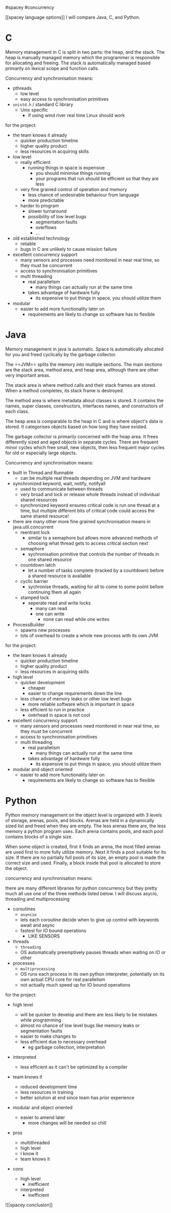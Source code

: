 #spacey #concurrency 

[[spacey language options]]
I will compare Java, C, and Python.

# C

Memory management in C is split in two parts: the heap, and the stack. The heap is manually managed memory which the programmer is responsible for allocating and freeing. The stack is automatically managed based primarily on lexical scope and function calls.

Concurrency and synchronisation means:
- pthreads
	- low level
	- easy access to synchronisation primitives
- `unistd.h` / standard C library
	- Unix specific
		- if using wind river real time Linux should work

for the project:
- the team knows it already
	- quicker production timeline
	- higher quality product
	- less resources in acquiring skills
- low level
	-  really efficient
		- running things in space is expensive
			- you should minimise things running
			- your programs that run should be efficient so that they are less
	- very fine grained control of operation and memory
		- less chance of undesirable behaviour from language
		- more predictable
	- harder to program
		- slower turnaround
		- possibility of low level bugs
			- segmentation faults
			- overflows
			- ...
- old established technology
	- reliable
	- bugs in C are unlikely to cause mission failure
- excellent concurrency support
	- many sensors and processes need monitored in near real time, so they must be concurrent
	- access to synchronisation primitives
	- multi threading
		- real parallelism
			- many things can actually run at the same time
		- takes advantage of hardware fully
			- its expensive to put things in space, you should utilize them
- modular
	- easier to add more functionality later on
		- requirements are likely to change so software has to flexible

# Java

Memory management in java is automatic. Space is automatically allocated for you and freed cyclically by the garbage collector.

The ==JVM== splits the memory into multiple sections. The main sections are the stack area, method area, and  heap area, although there are other very important areas. 

The stack area is where method calls and their stack frames are stored. When a method completes, its stack frame is destroyed. 

The method area is where metadata about classes is stored. It contains the names, super classes, constructors, interfaces names, and constructors of each class.

The heap area is comparable to the heap in C and is where object's data is stored. It categorises objects based on how long they have existed.

The garbage collector is primarily concerned with the heap area. It frees differently sized and aged objects in separate cycles. There are frequent minor cycles which free small, new objects, then less frequent major cycles for old or especially large objects.

Concurrency and synchronisation means:
- built in Thread and Runnable
	- can be multiple real threads depending on JVM and hardware
- synchronized keyword, wait, notify, notifyall
	- used to communicate between threads
	- very broad and lock or release whole threads instead of individual shared resources
	- synchronized keyword ensures critical code is run one thread at a time, but multiple different bits of critical code could access the same shared resource!
- there are many other more fine grained synchronisation means in java.util.concurrent
	- reentrant lock
		- similar to a semaphore but allows more advanced methods of choosing what thread gets to access critical section next
	- semaphore
		- sychronisation primitive that controls the number of threads in one shared resource
	- countdown latch
		- let a number of tasks complete (tracked by a countdown) before a shared resource is available
	- cyclic barrier
		- sychronise threads, waiting for all to come to some poiint before continuing them all again
	- stamped lock
		- seperate read and write locks
			- many can read
			- one can write
				- none can read while one writes
- ProcessBuilder
	- spawns new processes
	- lots of overhead to create a whole new process with its own JVM

for the project:
- the team knows it already
	- quicker production timeline
	- higher quality product
	- less resources in acquiring skills
- high level
	- quicker development
		- cheaper
		- easier to change requirements down the line
	- less chance of memory leaks or other low level bugs
		- more reliable software which is important in space
	- less efficient to run in practice
		- overhead in space is not cool
- excellent concurrency support
	- many sensors and processes need monitored in near real time, so they must be concurrent
	- access to synchronisation primitives
	- multi threading
		- real parallelism
			- many things can actually run at the same time
		- takes advantage of hardware fully
			- its expensive to put things in space, you should utilize them
- modular and object oriented
	- easier to add more functionality later on
		- requirements are likely to change so software has to flexible

# Python

Python memory management on the object level is organized with 3 levels of storage, arenas, pools, and blocks. Arenas are held in a dynamically sized list and freed when they are empty. The less arenas there are, the less memory a python program uses. Each arena contains pools, and each pool contains blocks of a single size. 

When some object is created, first it finds an arena, the most filled arenas are used first to more fully utilize memory. Next it finds a pool suitable for its size. If there are no partially full pools of its size, an empty pool is made the correct size and used. Finally, a block inside that pool is allocated to store the object.

concurrency and synchronisation means:

there are many different libraries for python concurrency but they pretty much all use one of the three methods listed below. I will discuss asycio, threading and multiprocessing
- coroutines
	- `asyncio`
	- lets each coroutine decide when to give up control with keywords await and async
	- fastest for IO bound operations
		- LIKE SENSORS
- threads
	- `threading`
	- OS automatically preemptively pauses threads when waiting on IO or other
- processes
	- `multiprocessing`
	- OS runs each process in its own python interpreter, potentially on its own actual CPU core for real parallelism
	- not actually much speed up for IO bound operations

for the project:
- high level
	- will be quicker to develop and there are less likely to be mistakes while programming
	- almost no chance of low level bugs like memory leaks or segmentation faults
	- easier to make changes to
	- less efficient due to necessary overhead
		- eg garbage collection, interpretation
- interpreted
	- less efficient as it can't be optimized by a compiler
- team knows it
	- reduced development time
	- less resources in training
	- better solution at end since team has prior experience
- modular and object oriented
	- easier to amend later
		- more changes will be needed so chill

- pros
	- multithreaded
	- high level
	- I know it
	- team knows it
- cons
	- high level
		- inefficient
	- interpreted
		- inefficient

![[spacey conclusion]]